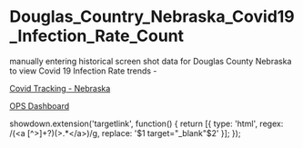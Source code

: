 # Douglas_Country_Nebraska_Covid19_Infection_Rate_Count
manually entering historical screen shot data for Douglas County Nebraska to view Covid 19 Infection Rate trends - 

<a href="https://covidtracking.com/data/state/nebraska" target="_blank" rel="noopener noreferrer">Covid Tracking - Nebraska</a>

<a href="https://www.arcgis.com/apps/opsdashboard/index.html#/21bec056a9a6449abcca89a329868fd6" target="_blank" rel="noopener noreferrer">OPS Dashboard</a>


showdown.extension('targetlink', function() {
  return [{
    type: 'html',
    regex: /(<a [^>]+?)(>.*<\/a>)/g,
    replace: '$1 target="_blank"$2'
  }];
});



